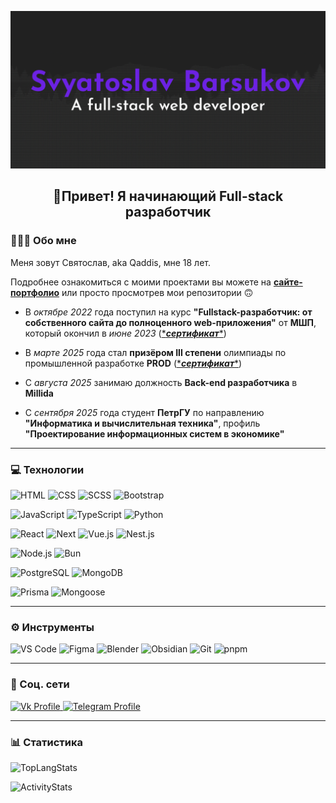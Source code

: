 [![HeaderBanner](https://github.com/qaddis/qaddis/blob/main/assets/Banner.png)](https://qaddis.vercel.app)

<h2 align="center">
👋Привет! Я начинающий Full-stack разработчик
</h2>

### 🧑🏼‍💻 Обо мне

Меня зовут Святослав, aka Qaddis, мне 18 лет.

Подробнее ознакомиться с моими проектами вы можете на [**сайте-портфолио**](https://qaddis.vercel.app/) или просто просмотрев мои репозитории 🙃

- В _октябре 2022_ года поступил на курс **"Fullstack-разработчик: от собственного сайта до полноценного web-приложения"** от **МШП**, который окончил в _июне 2023_ ([\*_**сертификат**_\*](https://github.com/Qaddis/Qaddis/blob/main/assets/certificate_mshp.pdf))

- В _марте 2025_ года стал **призёром III степени** олимпиады по промышленной разработке **PROD** ([\*_**сертификат**_\*](https://github.com/Qaddis/Qaddis/blob/main/assets/certificate_prod.pdf))

- С _августа 2025_ занимаю должность **Back-end разработчика** в **Millida**

- С _сентября 2025_ года студент **ПетрГУ** по направлению **"Информатика и вычислительная техника"**, профиль **"Проектирование информационных систем в экономике"**

---

### 💻 Технологии

![HTML](https://img.shields.io/badge/-HTML-212121?style=for-the-badge&logo=html5)
![CSS](https://img.shields.io/badge/-CSS-212121?style=for-the-badge&logo=css&logoColor=663399)
![SCSS](https://img.shields.io/badge/-scss-212121?style=for-the-badge&logo=sass)
![Bootstrap](https://img.shields.io/badge/-Bootstrap-212121?style=for-the-badge&logo=bootstrap)

![JavaScript](https://img.shields.io/badge/-JavaScript-212121?style=for-the-badge&logo=javascript)
![TypeScript](https://img.shields.io/badge/-TypeScript-212121?style=for-the-badge&logo=typescript)
![Python](https://img.shields.io/badge/-Python-212121?style=for-the-badge&logo=python)

![React](https://img.shields.io/badge/-React-212121?style=for-the-badge&logo=react)
![Next](https://img.shields.io/badge/-Next.js-212121?style=for-the-badge&logo=nextdotjs)
![Vue.js](https://img.shields.io/badge/-Vue.js-212121?style=for-the-badge&logo=vuedotjs)
![Nest.js](https://img.shields.io/badge/-Nest.js-212121?style=for-the-badge&logo=nestjs&logoColor=E0234E)

![Node.js](https://img.shields.io/badge/-Node.js-212121?style=for-the-badge&logo=nodedotjs)
![Bun](https://img.shields.io/badge/-Bun-212121?style=for-the-badge&logo=bun)

![PostgreSQL](https://img.shields.io/badge/-PostgreSQL-212121?style=for-the-badge&logo=postgresql)
![MongoDB](https://img.shields.io/badge/-MongoDB-212121?style=for-the-badge&logo=mongodb)

![Prisma](https://img.shields.io/badge/-Prisma-212121?style=for-the-badge&logo=prisma)
![Mongoose](https://img.shields.io/badge/-Mongoose-212121?style=for-the-badge&logo=mongoose&logoColor=880000)

---

### ⚙️ Инструменты

![VS Code](https://img.shields.io/badge/VS-VS_Code-212121?labelColor=0078D4&style=for-the-badge&logo=visualstudiocode&logoColor=007ACC)
![Figma](https://img.shields.io/badge/-Figma-212121?style=for-the-badge&logo=figma&logoColor=F24E1E)
![Blender](https://img.shields.io/badge/-Blender-212121?style=for-the-badge&logo=blender)
![Obsidian](https://img.shields.io/badge/-Obsidian-212121?style=for-the-badge&logo=Obsidian&logoColor=7C3AED)
![Git](https://img.shields.io/badge/-Git-212121?style=for-the-badge&logo=git)
![pnpm](https://img.shields.io/badge/-pnpm-212121?style=for-the-badge&logo=pnpm)

---

### 📱 Соц. сети

<div>
	<a href="https://vk.com/qaddis" target="_blank">
		<img style="width: 60px" src="https://img.icons8.com/color/96/vk-circled--v1.png" alt="Vk Profile" />
	</a>
	<a href="https://t.me/qaddis" target="_blank">
		<img style="width: 60px" src="https://img.icons8.com/color/96/telegram-app--v1.png" alt="Telegram Profile" />
	</a>
</div>

---

### 📊 Статистика

![TopLangStats](https://github-readme-stats.vercel.app/api/top-langs/?username=qaddis&langs_count=6&layout=compact&theme=catppuccin_mocha&hide_border=true&card_width=850%&locale=ru)

![ActivityStats](https://github-readme-activity-graph.vercel.app/graph?username=qaddis&hide_border=true&radius=10&height=350&title_color=94E2D5&bg_color=1e1e2e&point=74c7ec&line=89b4fa&color=b4befe&custom_title=График%20активности)
